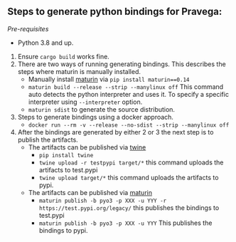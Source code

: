 ## Steps to generate python bindings for Pravega:

*Pre-requisites*
- Python 3.8 and up.

1. Ensure `cargo build` works fine.
2. There are two ways of running generating bindings. This describes the steps where maturin is manually installed.
    - Manually install [maturin](https://github.com/PyO3/maturin) via `pip install maturin==0.14`
    - `maturin build --release --strip --manylinux off` This command auto detects the python interpreter and uses it. To
    specify a specific interpreter using `--interpreter` option.
    - `maturin sdist` to generate the source distribution. 
3. Steps to generate bindings using a docker approach.
    - `docker run --rm -v --release --no-sdist --strip --manylinux off`
4. After the bindings are generated by either 2 or 3 the next step is to publish the artifacts.
   - The artifacts can be published via [twine](https://github.com/pypa/twine)
        - `pip install twine`
        - `twine upload -r testpypi target/*` this command uploads the artifacts to test.pypi
        - `twine upload target/*` this command uploads the artifacts to pypi.
   - The artifacts can be published via [maturin](https://github.com/PyO3/maturin)
        - `maturin publish -b pyo3 -p XXX -u YYY -r https://test.pypi.org/legacy/` this publishes the bindings to test.pypi
        - `maturin publish -b pyo3 -p XXX -u YYY` This publishes the bindings to pypi.